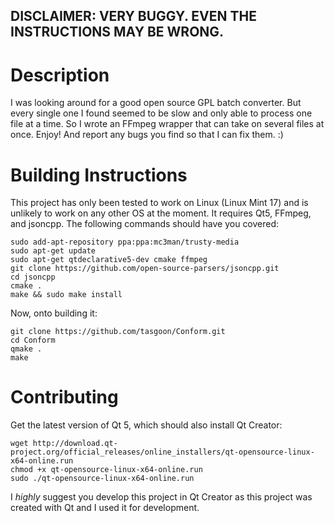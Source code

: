 ## DISCLAIMER: VERY BUGGY. EVEN THE INSTRUCTIONS MAY BE WRONG.

# Description
I was looking around for a good open source GPL batch converter. But every single one I found seemed to be slow and only able to process one file at a time. So I wrote an FFmpeg wrapper that can take on several files at once. Enjoy! And report any bugs you find so that I can fix them. :)

# Building Instructions
This project has only been tested to work on Linux (Linux Mint 17) and is unlikely to work on any other OS at the moment. It requires Qt5, FFmpeg, and jsoncpp. The following commands should have you covered:
```
sudo add-apt-repository ppa:ppa:mc3man/trusty-media
sudo apt-get update
sudo apt-get qtdeclarative5-dev cmake ffmpeg
git clone https://github.com/open-source-parsers/jsoncpp.git
cd jsoncpp
cmake .
make && sudo make install
```
Now, onto building it:
```
git clone https://github.com/tasgoon/Conform.git
cd Conform
qmake .
make
```

# Contributing
Get the latest version of Qt 5, which should also install Qt Creator:
```
wget http://download.qt-project.org/official_releases/online_installers/qt-opensource-linux-x64-online.run
chmod +x qt-opensource-linux-x64-online.run
sudo ./qt-opensource-linux-x64-online.run
```

I *highly* suggest you develop this project in Qt Creator as this project was created with Qt and I used it for development.




